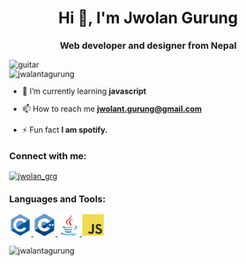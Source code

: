 
<h1 align="center">Hi 👋, I'm Jwolan Gurung</h1>
<h3 align="center">Web developer and designer from Nepal</h3>

<img align="right" alt="guitar" width="600" src="[https://encrypted-tbn0.gstatic.com/images?q=tbn:ANd9GcR_j_Su6tcxqElprhQdf2Bapjz9r6Rysor2-w&usqp=CAU](https://www.google.com/imgres?imgurl=https%3A%2F%2F64.media.tumblr.com%2F580e9ef401985f40f5df5800330d836b%2Ftumblr_pg8ngoM3DR1vq3pwfo1_500.gif&tbnid=HLO2_KB0Fk8ddM&vet=12ahUKEwjckI7E0KWCAxUH5zgGHZHnC2MQMygbegUIARC-AQ..i&imgrefurl=https%3A%2F%2Fwww.tumblr.com%2Ftalented-musicians%2F178826030307%2Fnew-guitar-gif-music-animation-gif-black-and&docid=RRROrRIpDc8VXM&w=480&h=300&q=animated%20guiitar%20gif&ved=2ahUKEwjckI7E0KWCAxUH5zgGHZHnC2MQMygbegUIARC-AQ)">

<p align="left"> <img src="https://komarev.com/ghpvc/?username=jwalantagurung&label=Profile%20views&color=0e75b6&style=flat" alt="jwalantagurung" /> </p>

- 🌱 I’m currently learning **javascript**

- 📫 How to reach me **jwolant.gurung@gmail.com**

- ⚡ Fun fact **I am spotify.**

<h3 align="left">Connect with me:</h3>
<p align="left">
<a href="https://instagram.com/jwolan_grg" target="blank"><img align="center" src="https://raw.githubusercontent.com/rahuldkjain/github-profile-readme-generator/master/src/images/icons/Social/instagram.svg" alt="jwolan_grg" height="30" width="40" /></a>
</p>

<h3 align="left">Languages and Tools:</h3>
<p align="left"> <a href="https://www.cprogramming.com/" target="_blank" rel="noreferrer"> <img src="https://raw.githubusercontent.com/devicons/devicon/master/icons/c/c-original.svg" alt="c" width="40" height="40"/> </a> <a href="https://www.w3schools.com/cpp/" target="_blank" rel="noreferrer"> <img src="https://raw.githubusercontent.com/devicons/devicon/master/icons/cplusplus/cplusplus-original.svg" alt="cplusplus" width="40" height="40"/> </a> <a href="https://www.java.com" target="_blank" rel="noreferrer"> <img src="https://raw.githubusercontent.com/devicons/devicon/master/icons/java/java-original.svg" alt="java" width="40" height="40"/> </a> <a href="https://developer.mozilla.org/en-US/docs/Web/JavaScript" target="_blank" rel="noreferrer"> <img src="https://raw.githubusercontent.com/devicons/devicon/master/icons/javascript/javascript-original.svg" alt="javascript" width="40" height="40"/> </a> </p>

<p><img align="center" src="https://github-readme-stats.vercel.app/api/top-langs?username=jwalantagurung&show_icons=true&locale=en&layout=compact" alt="jwalantagurung" /></p>

